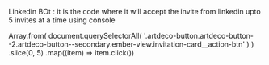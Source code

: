 Linkedin BOt : it is the  code where it will accept the invite from linkedin upto 5 invites at a time
using console 

Array.from(
    document.querySelectorAll(
        '.artdeco-button.artdeco-button--2.artdeco-button--secondary.ember-view.invitation-card__action-btn'
    )
)
    .slice(0, 5)
    .map((item) => item.click())
